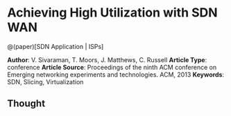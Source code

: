 # Achieving High Utilization with SDN WAN


@(paper)[SDN Application | ISPs]

**Author**: V. Sivaraman, T. Moors, J. Matthews, C. Russell
**Article Type**: conference
**Article Source**: Proceedings of the ninth ACM conference on Emerging networking experiments and technologies. ACM, 2013
**Keywords**: SDN, Slicing, Virtualization

## Thought
